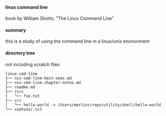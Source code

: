 #### linux command line
book by William Shotts, "The Linux Command Line"

#### summary
this is a study of using the command line in a linux/unix environment



#### directory tree
not including scratch files


	linux-cmd-line
	├── nix-cmd-line-best-ones.md
	├── nix-cmd-line-chapter-notes.md
	├── readme.md
	├── rsrc
	│   └── foo.txt
	├── src
	│   └── hello-world -> /Users/merlinr/repo/utility/shell/hello-world
	└── vimtutor.txt
